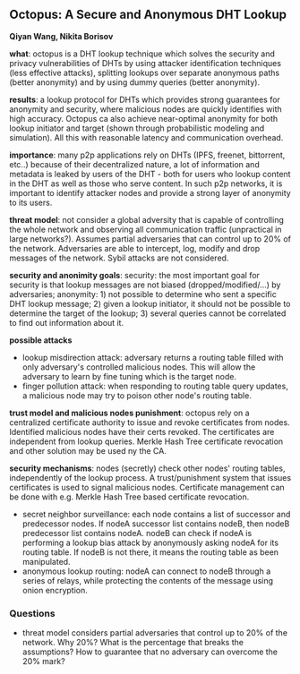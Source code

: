 ## Octopus: A Secure and Anonymous DHT Lookup
**Qiyan Wang, Nikita Borisov**

**what**: octopus is a DHT lookup technique which solves the security and
privacy vulnerabilities of DHTs by using attacker identification techniques
(less effective attacks), splitting lookups over separate anonymous paths
(better anonymity) and by using dummy queries (better anonymity).

**results**: a lookup protocol for DHTs which provides strong guarantees for
anonymity and security, where malicious nodes are quickly identifies with high
accuracy. Octopus ca also achieve near-optimal anonymity for both lookup
initiator and target (shown through probabilistic modeling and simulation). All
this with reasonable latency and communication overhead.

**importance**: many p2p applications rely on DHTs (IPFS, freenet, bittorrent,
etc..) because of their decentralized nature, a lot of information and metadata
is leaked by users of the DHT - both for users who lookup content in the DHT as
well as those who serve content. In such p2p networks, it is important to
identify attacker nodes and provide a strong layer of anonymity to its users. 

**threat model**: not consider a global adversity that is capable of controlling
the whole network and observing all communication traffic (unpractical in large
networks?). Assumes partial adversaries that can control up to 20% of the
network. Adversaries are able to intercept, log, modify and drop messages of the
network. Sybil attacks are not considered.

**security and anonimity goals**: security: the most important goal for security
 is that lookup messages are not biased (dropped/modified/...) by adversaries;
anonymity: 1) not possible to determine who sent a specific DHT lookup message;
2) given a lookup initiator, it should not be possible to determine the target
of the lookup; 3) several queries cannot be correlated to find out information
about it.

**possible attacks**
- lookup misdirection attack: adversary returns a routing table filled with only
  adversary's controlled malicious nodes. This will allow the adversary to
learn by fine tuning which is the target node.
- finger pollution attack: when responding to routing table query updates, a
  malicious node may try to poison other node's routing table.

**trust model and malicious nodes punishment**: octopus rely on a centralized
certificate authority to issue and revoke certificates from nodes. Identified
malicious nodes have their certs revoked. The certificates are independent from
lookup queries. Merkle Hash Tree certificate revocation and other solution may
be used ny the CA.

**security mechanisms**: nodes (secretly) check other nodes' routing tables,
independently of the lookup process. A trust/punishment system that issues
certificates is used to signal malicious nodes. Certificate management can be
done with e.g. Merkle Hash Tree based certificate revocation.
- secret neighbor surveillance: each node contains a list of successor and
  predecessor nodes. If nodeA successor list contains nodeB, then nodeB
predecessor list contains nodeA. nodeB can check if nodeA is performing a lookup
bias attack by anonymously asking nodeA for its routing table. If nodeB is not
there, it means the routing table as been manipulated.
- anonymous lookup routing: nodeA can connect to nodeB through a series of
  relays, while protecting the contents of the message using onion encryption.


### Questions
- threat model considers partial adversaries that control up to 20% of the
  network. Why 20%? What is the percentage that breaks the assumptions? How to
guarantee that no adversary can overcome the 20% mark? 
